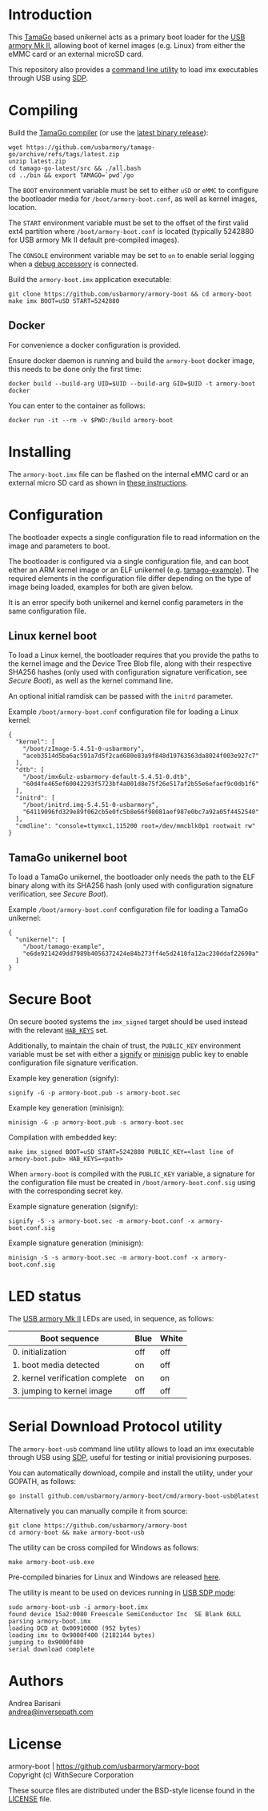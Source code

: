 Introduction
============

This [TamaGo](https://github.com/usbarmory/tamago) based unikernel
acts as a primary boot loader for the [USB armory Mk II](https://github.com/usbarmory/usbarmory/wiki),
allowing boot of kernel images (e.g. Linux) from either the eMMC card or an
external microSD card.

This repository also provides a [command line utility](https://github.com/usbarmory/armory-boot#serial-download-protocol-utility)
to load imx executables through USB using [SDP](https://github.com/usbarmory/usbarmory/wiki/Boot-Modes-(Mk-II)#serial-download-protocol-sdp).

Compiling
=========

Build the [TamaGo compiler](https://github.com/usbarmory/tamago-go)
(or use the [latest binary release](https://github.com/usbarmory/tamago-go/releases/latest)):

```
wget https://github.com/usbarmory/tamago-go/archive/refs/tags/latest.zip
unzip latest.zip
cd tamago-go-latest/src && ./all.bash
cd ../bin && export TAMAGO=`pwd`/go
```

The `BOOT` environment variable must be set to either `uSD` or `eMMC` to
configure the bootloader media for `/boot/armory-boot.conf`, as well as kernel
images, location.

The `START` environment variable must be set to the offset of the first valid
ext4 partition where `/boot/armory-boot.conf` is located (typically 5242880 for
USB armory Mk II default pre-compiled images).

The `CONSOLE` environment variable may be set to `on` to enable serial
logging when a [debug accessory](https://github.com/usbarmory/usbarmory/tree/master/hardware/mark-two-debug-accessory)
is connected.

Build the `armory-boot.imx` application executable:

```
git clone https://github.com/usbarmory/armory-boot && cd armory-boot
make imx BOOT=uSD START=5242880
```

Docker
------

For convenience a docker configuration is provided.

Ensure docker daemon is running and build the `armory-boot` docker image,
this needs to be done only the first time:

```
docker build --build-arg UID=$UID --build-arg GID=$UID -t armory-boot docker
```

You can enter to the container as follows:

```
docker run -it --rm -v $PWD:/build armory-boot
```

Installing
==========

The `armory-boot.imx` file can be flashed on the internal eMMC card or an
external micro SD card as shown in [these instructions](https://github.com/usbarmory/usbarmory/wiki/Boot-Modes-(Mk-II)#flashing-imx-native-images).

Configuration
=============

The bootloader expects a single configuration file to read information on the
image and parameters to boot.

The bootloader is configured via a single configuration file, and can boot either
 an ARM kernel image or an ELF unikernel (e.g.
[tamago-example](https://github.com/usbarmory/tamago-example)).
The required elements in the configuration file differ depending on the type of
image being loaded, examples for both are given below.

It is an error specify both unikernel and kernel config parameters in the same
configuration file.

Linux kernel boot
-----------------

To load a Linux kernel, the bootloader requires that you provide the paths to
the kernel image and the Device Tree Blob file, along with their respective
SHA256 hashes (only used with configuration signature verification, see _Secure
Boot_), as well as the kernel command line.

An optional initial ramdisk can be passed with the `initrd` parameter.

Example `/boot/armory-boot.conf` configuration file for loading a Linux kernel:

```
{
  "kernel": [
    "/boot/zImage-5.4.51-0-usbarmory",
    "aceb3514d5ba6ac591a7d5f2cad680e83a9f848d19763563da8024f003e927c7"
  ],
  "dtb": [
    "/boot/imx6ulz-usbarmory-default-5.4.51-0.dtb",
    "60d4fe465ef60042293f5723bf4a001d8e75f26e517af2b55e6efaef9c0db1f6"
  ],
  "initrd": [
    "/boot/initrd.img-5.4.51-0-usbarmory",
    "64119096fd329e89f062cb5e0fc5b8e66f98081aef987e0bc7a92a05f4452540"
  ],
  "cmdline": "console=ttymxc1,115200 root=/dev/mmcblk0p1 rootwait rw"
}
```

TamaGo unikernel boot
---------------------

To load a TamaGo unikernel, the bootloader only needs the path to the ELF
binary along with its SHA256 hash (only used with configuration signature
verification, see _Secure Boot_).

Example `/boot/armory-boot.conf` configuration file for loading a TamaGo
unikernel:

```
{
  "unikernel": [
    "/boot/tamago-example",
    "e6de9214249dd7989b4056372424e84b273ff4e5d2410fa12ac230ddaf22690a"
  ]
}
```

Secure Boot
===========

On secure booted systems the `imx_signed` target should be used instead with the relevant
[`HAB_KEYS`](https://github.com/usbarmory/usbarmory/wiki/Secure-boot-(Mk-II)) set.

Additionally, to maintain the chain of trust, the `PUBLIC_KEY` environment
variable must be set with either a [signify](https://man.openbsd.org/signify)
or [minisign](https://jedisct1.github.io/minisign/) public key to enable
configuration file signature verification.

Example key generation (signify):

```
signify -G -p armory-boot.pub -s armory-boot.sec
```

Example key generation (minisign):

```
minisign -G -p armory-boot.pub -s armory-boot.sec
```

Compilation with embedded key:

```
make imx_signed BOOT=uSD START=5242880 PUBLIC_KEY=<last line of armory-boot.pub> HAB_KEYS=<path>
```

When `armory-boot` is compiled with the `PUBLIC_KEY` variable, a signature for
the configuration file must be created in `/boot/armory-boot.conf.sig` using
with the corresponding secret key.

Example signature generation (signify):

```
signify -S -s armory-boot.sec -m armory-boot.conf -x armory-boot.conf.sig
```

Example signature generation (minisign):

```
minisign -S -s armory-boot.sec -m armory-boot.conf -x armory-boot.conf.sig
```

LED status
==========

The [USB armory Mk II](https://github.com/usbarmory/usbarmory/wiki) LEDs
are used, in sequence, as follows:

| Boot sequence                   | Blue | White |
|---------------------------------|------|-------|
| 0. initialization               | off  | off   |
| 1. boot media detected          | on   | off   |
| 2. kernel verification complete | on   | on    |
| 3. jumping to kernel image      | off  | off   |

Serial Download Protocol utility
================================

The `armory-boot-usb` command line utility allows to load an imx executable
through USB using [SDP](https://github.com/usbarmory/usbarmory/wiki/Boot-Modes-(Mk-II)#serial-download-protocol-sdp),
useful for testing or initial provisioning purposes.

You can automatically download, compile and install the utility, under your
GOPATH, as follows:

```
go install github.com/usbarmory/armory-boot/cmd/armory-boot-usb@latest
```

Alternatively you can manually compile it from source:

```
git clone https://github.com/usbarmory/armory-boot
cd armory-boot && make armory-boot-usb
```

The utility can be cross compiled for Windows as follows:

```
make armory-boot-usb.exe
```

Pre-compiled binaries for Linux and Windows are released
[here](https://github.com/usbarmory/armory-boot/releases).

The utility is meant to be used on devices running in
[USB SDP mode](https://github.com/usbarmory/usbarmory/wiki/Boot-Modes-(Mk-II)):

```
sudo armory-boot-usb -i armory-boot.imx
found device 15a2:0080 Freescale SemiConductor Inc  SE Blank 6ULL
parsing armory-boot.imx
loading DCD at 0x00910000 (952 bytes)
loading imx to 0x9000f400 (2182144 bytes)
jumping to 0x9000f400
serial download complete
```

Authors
=======

Andrea Barisani  
andrea@inversepath.com  

License
=======

armory-boot | https://github.com/usbarmory/armory-boot  
Copyright (c) WithSecure Corporation

These source files are distributed under the BSD-style license found in the
[LICENSE](https://github.com/usbarmory/armory-boot/blob/master/LICENSE) file.
